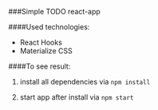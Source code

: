 ###Simple TODO react-app

####Used technologies:
<ul>
  <li>React Hooks</li>
  <li>Materialize CSS</li>
</ul>

####To see result:

1. install all dependencies via `npm install`

2. start app after install via `npm start`
